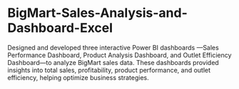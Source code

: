 # BigMart-Sales-Analysis-and-Dashboard-Excel
Designed and developed three interactive Power BI dashboards —Sales Performance Dashboard, Product Analysis Dashboard, and Outlet Efficiency Dashboard—to analyze BigMart sales data. These dashboards provided insights into total sales, profitability, product performance, and outlet efficiency, helping optimize business strategies.
